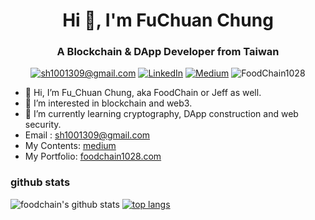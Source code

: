 <h1 align="center">Hi 👋, I'm FuChuan Chung</h1>
<h3 align="center">A Blockchain & DApp Developer from Taiwan</h3>

<p align="center">
	<a href="mailto:sh1001309@gmail.com?subject=Github%20Visitor&body=Hi%20Ohidur,..."><img src="http://img.shields.io/badge/sh1001309@gmail.com-_?label=Send%20Mail&style=social&logo=gmail" alt="sh1001309@gmail.com"></a>
	<a href="https://www.linkedin.com/in/fu-chuan-chung-177841232/"><img src="https://img.shields.io/badge/-@FuChuanChung-_?label=LinkedIn&style=social&logo=linkedin" alt="LinkedIn"></a>
	<a href="https://medium.com/@food-chain"><img src="http://img.shields.io/badge/-@FuChuanChung-_?label=Medium&style=social&logo=medium" alt="Medium"></a>
  <img src="https://komarev.com/ghpvc/?username=FoodChain1028&label=Profile%20views&color=0e75b6&style=flat" alt="FoodChain1028" />
</p>

- 👋 Hi, I’m Fu_Chuan Chung, aka FoodChain or Jeff as well.
- 👀 I’m interested in blockchain and web3.
- 🌱 I’m currently learning cryptography, DApp construction and web security.
- Email : sh1001309@gmail.com
- My Contents: [medium](https://medium.com/@food-chain)
- My Portfolio: [foodchain1028.com](https://foodchain1028.com)

### github stats 
![foodchain's github stats](https://github-readme-stats.vercel.app/api?username=FoodChain1028&show_icons=true&theme=cobalt) 
[![top langs](https://github-readme-stats.vercel.app/api/top-langs/?username=FoodChain1028&layout=compact&hide=html)](https://github.com/anuraghazra/github-readme-stats)
